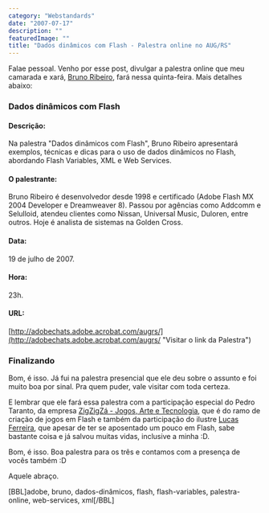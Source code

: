 ```yaml
---
category: "Webstandards"
date: "2007-07-17"
description: ""
featuredImage: ""
title: "Dados dinâmicos com Flash - Palestra online no AUG/RS"
---
```


Falae pessoal. Venho por esse post, divulgar a palestra online que meu camarada e xará, [Bruno Ribeiro](http://brunoribeiro.net/ "Visitar o site do Bruno Ribeiro"), fará nessa quinta-feira. Mais detalhes abaixo:

### Dados dinâmicos com Flash

#### Descrição:

Na palestra "Dados dinâmicos com Flash", Bruno Ribeiro apresentará exemplos, técnicas e dicas para o uso de dados dinâmicos no Flash, abordando Flash Variables, XML e Web Services.

#### O palestrante:

Bruno Ribeiro é desenvolvedor desde 1998 e certificado (Adobe Flash MX 2004 Developer e Dreamweaver 8). Passou por agências como Addcomm e Selulloid, atendeu clientes como Nissan, Universal Music, Duloren, entre outros. Hoje é analista de sistemas na Golden Cross.

#### Data:

19 de julho de 2007.

#### Hora:

23h.

#### URL:

[http://adobechats.adobe.acrobat.com/augrs/](http://adobechats.adobe.acrobat.com/augrs/ "Visitar o link da Palestra")

### Finalizando

Bom, é isso. Já fui na palestra presencial que ele deu sobre o assunto e foi muito boa por sinal. Pra quem puder, vale visitar com toda certeza.

E lembrar que ele fará essa palestra com a participação especial do Pedro Taranto, da empresa [ZigZigZá - Jogos, Arte e Tecnologia](http://www.zigzigza.com.br), que é do ramo de criação de jogos em Flash e também da participação do ilustre [Lucas Ferreira](http://blog.lucasferreira.com/), que apesar de ter se aposentado um pouco em Flash, sabe bastante coisa e já salvou muitas vidas, inclusive a minha :D.

Bom, é isso. Boa palestra para os três e contamos com a presença de vocês também :D

Aquele abraço.

\[BBL\]adobe, bruno, dados-dinâmicos, flash, flash-variables, palestra-online, web-services, xml\[/BBL\]
